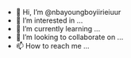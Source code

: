 - 👋 Hi, I’m @nbayoungboyiirieiuur
- 👀 I’m interested in ...
- 🌱 I’m currently learning ...
- 💞️ I’m looking to collaborate on ...
- 📫 How to reach me ...

<!---
nbayoungboyiirieiuur/nbayoungboyiirieiuur is a ✨ special ✨ repository because its `README.md` (this file) appears on your GitHub profile.
You can click the Preview link to take a look at your changes.
--->

